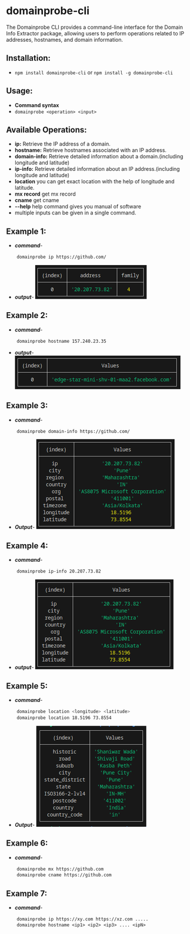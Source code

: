 # domainprobe-cli
The Domainprobe CLI provides a command-line interface for the Domain Info Extractor package, allowing users to perform operations related to IP addresses, hostnames, and domain information.

## Installation:
- `npm install domainprobe-cli` or `npm install -g domainprobe-cli`

## Usage:
- **Command syntax**
- `domainprobe <operation> <input>`

## Available Operations:

- **ip:** Retrieve the IP address of a domain.
- **hostname:** Retrieve hostnames associated with an IP address.
- **domain-info:** Retrieve detailed information about a domain.(including longitude and latitude)
- **ip-info:** Retrieve detailed information about an IP address.(including longitude and latitude)
- **location** you can get exact location with the help of longitude and latitude.
- **mx record** get mx record
- **cname** get cname
- **--help** help command gives you manual of software
- multiple inputs can be given in a single command.

## Example 1:
- ***command***-
```bash
    domainprobe ip https://github.com/
```

- ***output***-
![Screenshot](images/image-3.png)


## Example 2:
- ***command***-
```bash
    domainprobe hostname 157.240.23.35

```

- ***output***-
![Screenshot](images/image.png)


## Example 3:
- ***command***-
```bash
    domainprobe domain-info https://github.com/


```
- ***Output***-
![Screenshot](images/image-1.png)

## Example 4:
- ***command***-
```bash
    domainprobe ip-info 20.207.73.82

```
- ***output***-
![Screenshot](images/image-2.png)

## Example 5:
- ***command***-
```bash
    domainprobe location <longitude> <latitude>
    domainprobe location 18.5196 73.8554
```

- ***Output***-
![Screenshot](images/location.png)
        
## Example 6:
- ***command***-
```bash
    domainprobe mx https://github.com     
    domainprobe cname https://github.com
```
## Example 7:
- ***command***-
```
    domainprobe ip https://xy.com https://xz.com ..... 
    domainprobe hostname <ip1> <ip2> <ip3> .... <ipN>
```

